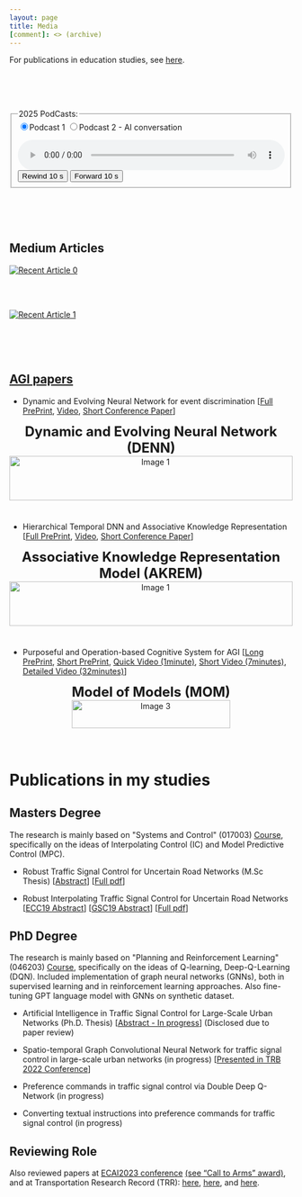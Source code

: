 ```yaml
---
layout: page
title: Media
[comment]: <> (archive)
---
```



For publications in education studies, see [here](https://shimon-k.github.io/publications.html#pub_education).

<br/><br/><br/>

<fieldset>
 <legend>2025 PodCasts:</legend>
 <form>
    <label class="radio-inline">
      <input type="radio" name="option" value="1" id="option1" checked>Podcast 1     
    </label>
    <label class="radio-inline">
      <input type="radio" name="option" value="2" id="option2">Podcast 2 - AI conversation
    </label>
 </form>
<audio controls id="audioPlayer" style="width: 100%;">
  <source id="audioSource" src="https://archive.org/download/full_podcast1/full_podcast1c.mp3" type="audio/mpeg">
  Your browser does not support the audio element.
</audio>
<button id="rewind" onclick="rewind10sec()">Rewind 10&nbsp;s</button>
<button id="forward" onclick="forward10sec()">Forward 10&nbsp;s</button>
<div id="message1" style="display: none;">    
    Jump to Sections:<br>
    - <a href="#" onclick="setTime(0)">00:00:00 - Background and AGI verse AI</a><br>
    - <a href="#" onclick="setTime(1162)">00:19:22 - Teaching importance</a><br>
    - <a href="#" onclick="setTime(2245)">00:37:25 - Ideas in AGI and to promote AGI</a><br>
</div>
<div id="message2" style="display: none;">
    Jump to Sections:<br>
    - <a href="#" onclick="setTime(0)">00:00:00 - Part 1</a><br>
    - <a href="#" onclick="setTime(443)">00:07:23 - Part 2</a><br>
</div>
</fieldset>  





<script>
function setTime(seconds) {
  var audio = document.getElementById("audioPlayer");
  audio.currentTime = seconds;
  audio.play();
}
function rewind10sec() {
  var audio = document.getElementById("audioPlayer");
  audio.currentTime -= 10;
  //audio.play();
}
function forward10sec() {
  var audio = document.getElementById("audioPlayer");
  audio.currentTime += 10;
  //audio.play();
}
// function showMessage(option) {
//     document.getElementById("message1").style.display = (option === 1) ? "block" : "none";
//     document.getElementById("message2").style.display = (option === 2) ? "block" : "none";
// }
// function hideMessages() {
//     document.getElementById("message1").style.display = "none";
//     document.getElementById("message2").style.display = "none";
// }
 function updateContent() {
    let option1 = document.getElementById("option1").checked;
    let option2 = document.getElementById("option2").checked;
    
    // Handle messages
    document.getElementById("message1").style.display = option1 ? "block" : "none";
    document.getElementById("message2").style.display = option2 ? "block" : "none";

    // Handle audio source
    let audioPlayer = document.getElementById("audioPlayer");
    let audioSource = document.getElementById("audioSource");

    if (option1) {
      audioSource.src = "https://archive.org/download/full_podcast1/full_podcast1c.mp3";
    } else if (option2) {
      audioSource.src = "https://archive.org/download/full_podcast2/full_podcast2.mp3";
    } 
    // else {
    //   audioSource.src = "https://archive.org/download/test-audio-file/test-audio-file.mp3";
    // }

    audioPlayer.load(); // Refresh audio player to apply new source
    // audioPlayer.play(); // Auto-play new selection
  }

  // Run when the page loads
  window.onload = updateContent;

  // Attach event listeners to update messages when selection changes
  document.querySelectorAll('input[name="option"]').forEach(radio => {
    radio.addEventListener("change", updateContent);
  });
</script>




<br/><br/><br/>

## Medium Articles

<a target="_blank" href="https://medium.com/@theAGI/rethinking-education-for-inventors-navigating-the-information-age-7e30817071dd"><img src="https://github-readme-medium-recent-article.vercel.app/medium/@theAGI/0" alt="Recent Article 0"> 

<br/><br/>

<a target="_blank" href="https://github-readme-medium-recent-article.vercel.app/medium/@theAGI/1"><img src="https://github-readme-medium-recent-article.vercel.app/medium/@theAGI/1" alt="Recent Article 1"> 



<br/><br/><br/>
## AGI papers

<a id="DENN"> </a>
- Dynamic and Evolving Neural Network for event discrimination [[Full PrePrint](https://easychair.org/publications/preprint/2dJv), [Video](https://www.youtube.com/watch?v=Qb6owhRVk6w&list=PLvii8t7-Yebi6J25SyKbW5okEmZLME-fh&index=2&t=22s&ab_channel=ArtificialGeneralIntelligence), [Short Conference Paper](https://link.springer.com/chapter/10.1007/978-3-031-19907-3_5)]
<div style="display: flex; justify-content: center;">
  <figure style="margin: 0 0px; text-align: center;">
    <figcaption style="font-weight: bold; font-size: 24px;">Dynamic and Evolving Neural Network (DENN)</figcaption>
    <img src="DENN.gif" alt="Image 1" style="width: 100%;">
  </figure>
</div>

<br /><br /><br /><br />



<a id="AKREM"> </a>
- Hierarchical Temporal DNN and Associative Knowledge Representation [[Full PrePrint](https://easychair.org/publications/preprint/1PLv), [Video](https://www.youtube.com/watch?v=th82r6n59rU&list=PLvii8t7-Yebi6J25SyKbW5okEmZLME-fh&index=3&t=89s&ab_channel=ArtificialGeneralIntelligence), [Short Conference Paper](https://link.springer.com/chapter/10.1007/978-3-031-19907-3_6)]
<div style="display: flex; justify-content: center;">
  <figure style="margin: 0 0px; text-align: center;">
    <figcaption style="font-weight: bold; font-size: 24px;">Associative Knowledge Representation Model (AKREM)</figcaption>
    <img src="AKREM_for_site_long_version (2).gif" alt="Image 1" style="width: 100%;">
  </figure>
</div>

<br /><br /><br /><br />



<a id="MOM"> </a>
- Purposeful and Operation-based Cognitive System for AGI [[Long PrePrint](https://arxiv.org/pdf/2308.04600v2.pdf), [Short PrePrint](https://arxiv.org/abs/2301.13556), [Quick Video (1minute)](https://youtu.be/6MlX7UHeAy0), [Short Video (7minutes)](https://youtu.be/mRM6OJTK5ZI), [Detailed Video (32minutes)](https://youtu.be/-IEDTsZpQ14)]<!--, [Short Conference Paper](https://link.springer.com/chapter/10.1007/978-3-031-19907-3_6)]-->
<div style="display: flex; justify-content: center;">
  <figure style="margin: 0 0px; text-align: center;">
    <figcaption style="font-weight: bold; font-size: 24px;">Model of Models (MOM)</figcaption>
    <img src="MOM_5min_site.gif" alt="Image 3" style="width: 100%;">
  </figure>
</div>


<br/><br/><br/>


<a id="pub_education"> </a>
# Publications in my studies

## Masters Degree

The research is mainly based on "Systems and Control" (017003) [Course](https://shimon-K.github.io/cv.html#Control), specifically on the ideas of Interpolating Control (IC) and Model Predictive Control (MPC).

- Robust Traffic Signal Control for Uncertain Road Networks (M.Sc Thesis) [[Abstract](https://www.graduate.technion.ac.il/Theses/Abstracts.asp?Id=32352)] [[Full pdf](https://github.com/shimon-K/shimon-K.github.io/blob/main/_Publications/Shimon_Theses_ALL.pdf)]

- Robust Interpolating Traffic Signal Control for Uncertain Road Networks [[ECC19 Abstract](https://ieeexplore.ieee.org/document/8795981)] [[GSC19 Abstract](https://iaac.technion.ac.il/workshops/2019/GSC19abstracts.pdf)] [[Full pdf](https://github.com/shimon-K/shimon-K.github.io/blob/main/_Publications/RobustICSignal_ECC19_v18.pdf)]




## PhD Degree

The research is mainly based on "Planning and Reinforcement Learning" (046203) [Course](https://students.technion.ac.il/local/technionsearch/course/46203), specifically on the ideas of Q-learning, Deep-Q-Learning (DQN). Included implementation of graph neural networks (GNNs), both in supervised learning and in reinforcement learning approaches. Also fine-tuning GPT language model with GNNs on synthetic dataset.

- Artificial Intelligence in Traffic Signal Control for Large-Scale Urban Networks (Ph.D. Thesis) [[Abstract - In progress](https://www.graduate.technion.ac.il/Theses/Abstracts.asp?Id=32352)] (Disclosed due to paper review)

- Spatio-temporal Graph Convolutional Neural Network for traffic signal control in large-scale urban networks (in progress) [[Presented in TRB 2022 Conference](https://annualmeeting.mytrb.org/OnlineProgramArchive/Details/17520)] <!--https://onlinepubs.trb.org/onlinepubs/am/SessionsEvents.pdf)]-->

- Preference commands in traffic signal control via Double Deep Q-Network (in progress)

- Converting textual instructions into preference commands for traffic signal control (in progress)



## Reviewing Role

Also reviewed papers at [ECAI2023 conference](https://ecai2023.eu/reviewer) [(see “Call to Arms” award)](https://ecai2023.eu/pca), and at Transportation Research Record (TRR): [here](https://journals.sagepub.com/doi/10.1177/03611981231155024), [here](https://journals.sagepub.com/doi/epub/10.1177/03611981221077091), and [here](https://www.webofscience.com/wos/author/record/GPK-8305-2022).




